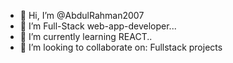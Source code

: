 - 👋 Hi, I’m @AbdulRahman2007
- 👀 I’m Full-Stack web-app-developer...
- 🌱 I’m currently learning REACT..
- 👯 I’m looking to collaborate on:
Fullstack projects

<!---
AbdulRahman2007/AbdulRahman2007 is a ✨ special ✨ repository because its `README.md` (this file) appears on your GitHub profile.
You can click the Preview link to take a look at your changes.
--->
